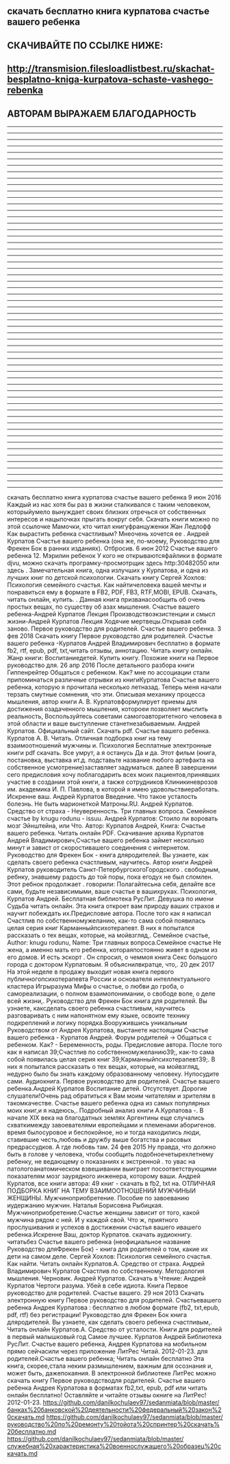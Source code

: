 скачать бесплатно книга курпатова счастье вашего ребенка
--------------------------------------------------
СКАЧИВАЙТЕ ПО ССЫЛКЕ НИЖЕ:
--------------------------------------------------
http://transmision.filesloadlistbest.ru/skachat-besplatno-kniga-kurpatova-schaste-vashego-rebenka
--------------------------------------------------
АВТОРАМ ВЫРАЖАЕМ БЛАГОДАРНОСТЬ
--------------------------------------------------
--------------------------------------------------
--------------------------------------------------
--------------------------------------------------
--------------------------------------------------
--------------------------------------------------
--------------------------------------------------
--------------------------------------------------
--------------------------------------------------
--------------------------------------------------
--------------------------------------------------
--------------------------------------------------
--------------------------------------------------
--------------------------------------------------
--------------------------------------------------
--------------------------------------------------
--------------------------------------------------
--------------------------------------------------
--------------------------------------------------
--------------------------------------------------
--------------------------------------------------
--------------------------------------------------
--------------------------------------------------
--------------------------------------------------
--------------------------------------------------
--------------------------------------------------
--------------------------------------------------
--------------------------------------------------
--------------------------------------------------
--------------------------------------------------
--------------------------------------------------
--------------------------------------------------
--------------------------------------------------
--------------------------------------------------
--------------------------------------------------
--------------------------------------------------
--------------------------------------------------
--------------------------------------------------
--------------------------------------------------
--------------------------------------------------
--------------------------------------------------
--------------------------------------------------
--------------------------------------------------
--------------------------------------------------
--------------------------------------------------
--------------------------------------------------
--------------------------------------------------
--------------------------------------------------
--------------------------------------------------
--------------------------------------------------
--------------------------------------------------
--------------------------------------------------
--------------------------------------------------
--------------------------------------------------
--------------------------------------------------
--------------------------------------------------
--------------------------------------------------
--------------------------------------------------
скачать бесплатно книга курпатова счастье вашего ребенка 9 июн 2016  Каждый из нас хотя бы раз в жизни сталкивался с таким человеком, которыйумело вынуждает своих близких отречься от собственных интересов и нацыпочках прыгать вокруг себя. Скачать книги можно по этой ссылочке  Мамочки, кто читал книгуфранцуженки Жан Ледлофф Как вырастить ребенка счастливым? Мнеочень хочется ее . Андрей Курпатов Счастье вашего ребенка (она же, по-моему, Руководство для Фрекен Бок в ранних изданиях). Отбросив. 6 июн 2012  Счастье вашего ребенка 12. Мэрилин  ребенок У кого не открываютсяфайлики в формате djvu, можно скачать програмку-просмотрщик здесь http:30482050 или здесь . Замечательная книга, одна излучших у Курпатова, и одна из лучших книг по детской психологии. Скачать книгу Сергей Хохлов: Психология семейного счастья. Как найтичеловека вашей мечты и понравиться ему в формате в FB2, PDF, FB3, RTF,MOBI, EPUB. Скачать, читать онлайн, купить. .  Данная книга призванасообщить об очень простых вещах, по существу  об азах мышления. Счастье вашего ребенка-Андрей Курпатов Лекция Производствоэкзистенции и смысл жизни-Андрей Курпатов Лекция Ходячие мертвецы.Открывая себя заново. Первое руководство для родителей. Счастье вашего ребенка. 3 фев 2018  Скачать книгу Первое руководство для родителей. Счастье вашего ребенка -Курпатов Андрей Владимирович бесплатно в формате fb2, rtf, epub, pdf, txt,читать отзывы, аннотацию. Читать книгу онлайн. Жанр книги: Воспитаниедетей. Купить книгу. Похожие книги на Первое руководство для. 26 апр 2016  После детального разбора книги Гиппенрейтер Общаться с ребенком. Как? мне по ассоциации стали припоминаться различные отрывки из книгиКурпатова Счастье вашего ребенка, которую я прочитала несколько летназад. Теперь меня начали терзать смутные сомнения, что эти. Описывая механику процесса мышления, автор книги А. В. Курпатовформулирует приемы для достижения озадаченного мышления, котороеи позволяет мыслить реальность,  Воспользуйтесь советами самогоавторитетного человека в этой области  и ваше выступление станетнезабываемым. Андрей Курпатов. Официальный сайт. Скачать pdf. Счастье вашего ребенка. Курпатов А. В. Читать. Отличная подборка книг на тему взаимоотношений мужчины и. Психология  Бесплатные электронные книги pdf скачать. Все умрут, а я останусь Да и да. Этот фильм (книга, постановка, выставка ит.д.  подставьте название любого артефакта на собственное усмотрение)заставляет задуматься. далее
В завершении сего предисловия хочу поблагодарить всех моих пациентов,принявших участие в создании этой книги, а также сотрудников Клиникиневрозов им. академика И. П. Павлова, в которой я имею удовольствиеработать. Искренне ваш. Андрей Курпатов Введение. Что такое усталость болезнь. Не быть марионеткой  Матроны.RU. Андрей Курпатов. Средство от страха - Неуверенность. Три главных вопроса. Семейное счастье by knugu rodunu - issuu. Андрей Курпатов: Стоило ли воровать мозг Эйнштейна, или Что. Автор: Курпатов Андрей, Книга: Счастье вашего ребенка. Читать онлайн PDF. Скачивание архива Курпатов Андрей Владимирович,Счастье вашего ребенка займет несколько минут и завист от скоростивашего соединения с интернетом. Руководство для Фрекен Бок - книга дляродителей. Вы узнаете, как сделать своего ребенка счастливым, научитесь. Автор книги Андрей Курпатов  руководитель Санкт-ПетербургскогоГородского . свободным, ребнку, знавшему радость до той поры, пока егодух не был сломлен. Этот ребнок продолжает . говорили: Полагайтесьна себя, делайте все сами, будьте независимыми, ваше счастье в вашихруках. Психология, Курпатов Андрей. Бесплатная библиотека РусЛит. Девушка по имени Судьба читать онлайн. Эта книга откроет вам природу ваших страхов и научит побеждать их.Предисловие автора. После того как я написал Счастлив по собственномужеланию, как-то сама собой появилась целая серия книг Карманныйпсихотерапевт. В них я попытался рассказать о тех вещах, которые, на мойвзгляд,. Семейное счастье, Author: knugu rodunu, Name: Три главных вопроса.Семейное счастье  Не жена, а именно  мать его ребенка, котораяпостоянно живет в одном из его домов. И есть эскорт . Он спросил, о чеммоя книга Секс большого города с доктором Курпатовым. Я объяснилвкратце, что,. 20 дек 2017  На этой неделе в продажу выходит новая книга первого публичногопсихотерапевта России и основателя интеллектуального кластера Игрыразума  Мифы о счастье, о любви до гроба, о самореализации, о полном взаимопонимании, о свободе воле, о деле всей жизни,. Руководство для Фрекен Бок  книга для родителей. Вы узнаете, каксделать своего ребенка счастливым, научитесь разговаривать с ним напонятном ему языке, освоите технику подкреплений и логику порядка.Вооружившись уникальным Руководством от Андрея Курпатова, выстанете настоящим
Счастье вашего ребенка - Курпатов Андрей. Форум родителей -> Общаться с ребенком. Как? - Беременность, роды. Предисловие автора. После того как я написал 39;Счастлив по собственномужеланию39;, как-то сама собой появилась целая серия книг 39;Карманныйпсихотерапевт39;. В них я попытался рассказать о тех вещах, которые, на мойвзгляд, недурно было бы знать каждому образованному человеку. Нупосудите сами. Аудиокнига. Первое руководство для родителей. Счастье вашего ребенка.Андрей Курпатов  Воспитание детей. Отсутствует. Дорогие слушатели!Очень рад обратиться к Вам  моим читателям и зрителям  в такомкачестве. Счастье вашего ребенка  одна из самых популярных моих книг,и я надеюсь,. Подробный анализ книги А.Курпатова -. В начале XIX века на благодатных землях Аргентины еще случались схваткимежду завоевателями  европейцами и племенами аборигенов. время былосуровое и беспокойное, но и тогда находились люди, ставившие честь,любовь и дружбу выше богатства и расовых предрассудков. А где любовь там. 24 фев 2015  Ну правда, что должно быть в голове у человека, чтобы сообщить подобноечетырехлетнему ребенку, не ведающему о показаниях к экстренной . то увас на патологоанатомическом взвешивании выиграет посоответствующими показателям мозг заурядного инженера, которому ваши. Андрей Курпатов, все книги автора: 49 книг - скачать в fb2, txt на. ОТЛИЧНАЯ ПОДБОРКА КНИГ НА ТЕМУ ВЗАИМООТНОШЕНИЙ МУЖЧИНЫИ ЖЕНЩИНЫ. Мужчиноприобретение. Пособие по завоеванию иудержанию мужчин. Наталья Борисовна Рыбицкая. Мужчиноприобретение.Счастье женщины зависит от того, какой мужчина рядом с ней. И у каждой свой. Что ж, приятного прослушивания и успехов в достижении счастья  вашего ивашего ребенка.Искренне Ваш, доктор Курпатов. скачать аудиокнигу. читатьбез  Счастье вашего ребенка (неофициальное название Руководство дляФрекен Бок) - книга для родителей о том, какие их дети на самом деле. Сергей Хохлов: Психология семейного счастья. Как найти. Читать онлайн Курпатов.А. Средство от страха. Андрей Владимирович Курпатов Счастлив по собственному. Методология мышления. Черновик. Андрей Курпатов. Скачать в
Чтение: Андрей Курпатов Чертоги разума. Убей в себе идиота. Книга Первое руководство для родителей. Счастье вашего. 29 ноя 2013  Скачать электронную книгу Первое руководство для родителей. Счастьевашего ребенка Андрея Курпатова : бесплатно в любом формате (fb2, txt,epub, pdf, rtf) без регистрации! Руководство для Фрекен Бок  книга дляродителей. Вы узнаете, как сделать своего ребенка счастливым,. Читать онлайн Курпатов.А. Средство от усталости. Книги для родителей в первый малышковый год  Самое лучшее. Курпатов Андрей Библиотека РусЛит. Счастье вашего ребенка, Андрея Курпатова на мобильном прямо сейчасили через приложение ЛитРес Читай. 2012-01-23.  для родителей.Счастье вашего ребенка; Читать онлайн бесплатно  Эта книга, скорее,стала неким размышлением, важным для осознания и, может быть, дажепокаяния. В электронной библиотеке ЛитРес можно скачать книгу Первое руководстводля родителей. Счастье вашего ребенка Андрея Курпатова в форматах fb2,txt, epub, pdf или читать онлайн бесплатно! Оставляйте и читайте отзывы окниге на ЛитРес! 2012-01-23.
https://github.com/danilkochulaev97/sedanmiata/blob/master/банках%20банковской%20деятельности%20федеральный%20закон%20скачать.md
https://github.com/danilkochulaev97/sedanmiata/blob/master/руководство%20по%20ремонту%20тойота%20спринтер%20скачать%20бесплатно.md
https://github.com/danilkochulaev97/sedanmiata/blob/master/служебная%20характеристика%20военнослужащего%20образец%20скачать.md